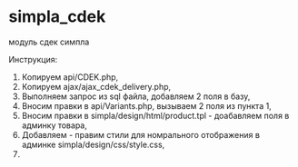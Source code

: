 # simpla_cdek
модуль сдек симпла

Инструкция:
1. Копируем api/CDEK.php,
2. Копируем ajax/ajax_cdek_delivery.php,
3. Выполняем запрос из sql файла, добавляем 2 поля в базу,
4. Вносим правки в api/Variants.php, вызываем 2 поля из пункта 1,
5. Вносим правки в simpla/design/html/product.tpl - доабавляем поля в админку товара,
6. Добавляем - правим стили для номрального отображения в админке simpla/design/css/style.css, 
7. 
